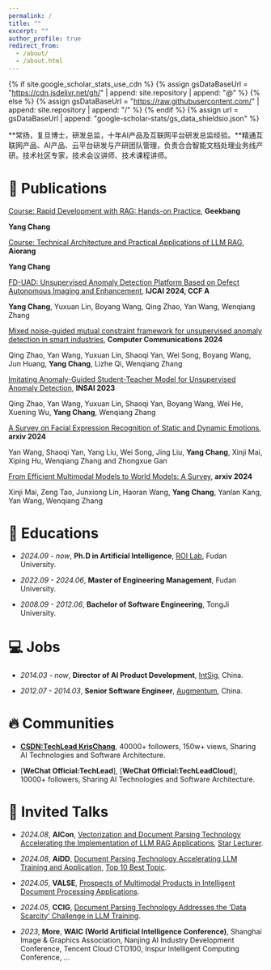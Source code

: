 ```yaml
---
permalink: /
title: ""
excerpt: ""
author_profile: true
redirect_from: 
  - /about/
  - /about.html
---
```


{% if site.google_scholar_stats_use_cdn %}
{% assign gsDataBaseUrl = "https://cdn.jsdelivr.net/gh/" | append: site.repository | append: "@" %}
{% else %}
{% assign gsDataBaseUrl = "https://raw.githubusercontent.com/" | append: site.repository | append: "/" %}
{% endif %}
{% assign url = gsDataBaseUrl | append: "google-scholar-stats/gs_data_shieldsio.json" %}

<span class='anchor' id='about-me'></span>

**常扬，复旦博士，研发总监，十年AI产品及互联网平台研发总监经验。**精通互联网产品、AI产品、云平台研发与产研团队管理，负责合合智能文档处理业务线产研。技术社区专家，技术会议讲师、技术课程讲师。


# 📝 Publications 

[Course: Rapid Development with RAG: Hands-on Practice](https://time.geekbang.org/column/intro/100804101), **Geekbang**

**Yang Chang**

[Course: Technical Architecture and Practical Applications of LLM RAG](https://aiorang.com/c/ZWEzZWIzODFhOWJiZGUxMDc5YzM=), **Aiorang**

**Yang Chang**

[FD-UAD: Unsupervised Anomaly Detection Platform Based on Defect Autonomous Imaging and Enhancement](https://www.ijcai.org/proceedings/2024/0993.pdf), **IJCAI 2024, CCF A**

**Yang Chang**, Yuxuan Lin, Boyang Wang, Qing Zhao, Yan Wang, Wenqiang Zhang

[Mixed noise-guided mutual constraint framework for unsupervised anomaly detection in smart industries](https://www.sciencedirect.com/science/article/pii/S0140366423004723), **Computer Communications 2024**

Qing Zhao, Yan Wang, Yuxuan Lin, Shaoqi Yan, Wei Song, Boyang Wang, Jun Huang, **Yang Chang**, Lizhe Qi, Wenqiang Zhang

[Imitating Anomaly-Guided Student-Teacher Model for Unsupervised Anomaly Detection](), **INSAI 2023**

Qing Zhao, Yan Wang, Yuxuan Lin, Shaoqi Yan, Boyang Wang, Wei He, Xuening Wu, **Yang Chang**, Wenqiang Zhang

[A Survey on Facial Expression Recognition of Static and Dynamic Emotions](https://arxiv.org/abs/2408.15777), **arxiv 2024**

Yan Wang, Shaoqi Yan, Yang Liu, Wei Song, Jing Liu, **Yang Chang**, Xinji Mai, Xiping Hu, Wenqiang Zhang and Zhongxue Gan


[From Efficient Multimodal Models to World Models: A Survey](https://arxiv.org/abs/2407.00118), **arxiv 2024**  
 
Xinji Mai, Zeng Tao, Junxiong Lin, Haoran Wang, **Yang Chang**, Yanlan Kang, Yan Wang, Wenqiang Zhang

# 📖 Educations
- *2024.09 - now*, **Ph.D in Artificial Intelligence**, [ROI Lab](https://www.fudanroilab.com/2016/09/06/YangChang.html), Fudan University.

- *2022.09 - 2024.06*, **Master of Engineering Management**, Fudan University.

- *2008.09 - 2012.06*, **Bachelor of Software Engineering**, TongJi University.

# 💻 Jobs
- *2014.03 - now*, **Director of AI Product Development**, [IntSig](https://www.intsig.com/), China.

- *2012.07 - 2014.03*, **Senior Software Engineer**, [Augmentum](https://www.augmentum.com.cn/), China.

# 🔥 Communities

- [**CSDN:TechLead KrisChang**](https://techlead.blog.csdn.net), 40000+ followers, 150w+ views, Sharing AI Technologies and Software Architecture.

- [**WeChat Official:TechLead**], [**WeChat Official:TechLeadCloud**], 10000+ followers, Sharing AI Technologies and Software Architecture.

# 💬 Invited Talks
- *2024.08*, **AICon**, [Vectorization and Document Parsing Technology Accelerating the Implementation of LLM RAG Applications](https://aicon.infoq.cn/2024/shanghai/presentation/6004), [Star Lecturer](https://mp.weixin.qq.com/s/4UHYJ1cb-XiQPHjdOEXf6A).

- *2024.08*, **AiDD**, [Document Parsing Technology Accelerating LLM Training and Application](https://aidd.vip/CWBWD-2024bj), [Top 10 Best Topic](https://mp.weixin.qq.com/s/Dx0o7EazUkZa9dxRutKJbw).

- *2024.05*, **VALSE**, [Prospects of Multimodal Products in Intelligent Document Processing Applications](https://cloud.tencent.com/developer/article/2417196).

- *2024.05*, **CCIG**, [Document Parsing Technology Addresses the ‘Data Scarcity’ Challenge in LLM Training](https://baijiahao.baidu.com/s?id=1800356490899597731).

- *2023*, **More**, **WAIC (World Artificial Intelligence Conference)**, Shanghai Image & Graphics Association, Nanjing AI Industry Development Conference, Tencent Cloud CTO100, Inspur Intelligent Computing Conference, ...




